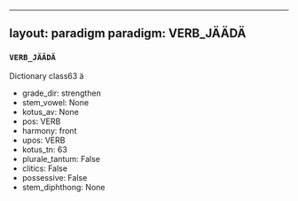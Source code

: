 
---
layout: paradigm
paradigm: VERB_JÄÄDÄ
---
### ` VERB_JÄÄDÄ `

Dictionary class63 ä
* grade_dir: strengthen
* stem_vowel: None
* kotus_av: None
* pos: VERB
* harmony: front
* upos: VERB
* kotus_tn: 63
* plurale_tantum: False
* clitics: False
* possessive: False
* stem_diphthong: None
